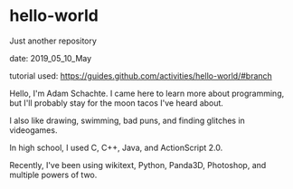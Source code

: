 # hello-world
Just another repository

date: 2019_05_10_May

tutorial used: https://guides.github.com/activities/hello-world/#branch

Hello, I'm Adam Schachte. I came here to learn more about programming, but I'll probably stay for the moon tacos I've heard about.

I also like drawing, swimming, bad puns, and finding glitches in videogames.

In high school, I used C, C++, Java, and ActionScript 2.0.

Recently, I've been using wikitext, Python, Panda3D, Photoshop, and multiple powers of two.
